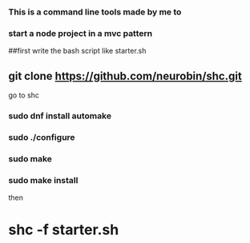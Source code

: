 ### This is a command line tools made by me to 
### start a node project in  a mvc pattern

##first write the bash script like starter.sh

## git clone https://github.com/neurobin/shc.git

go to shc

### sudo dnf install automake

### sudo ./configure
### sudo make
### sudo make install


then 

# shc -f starter.sh



